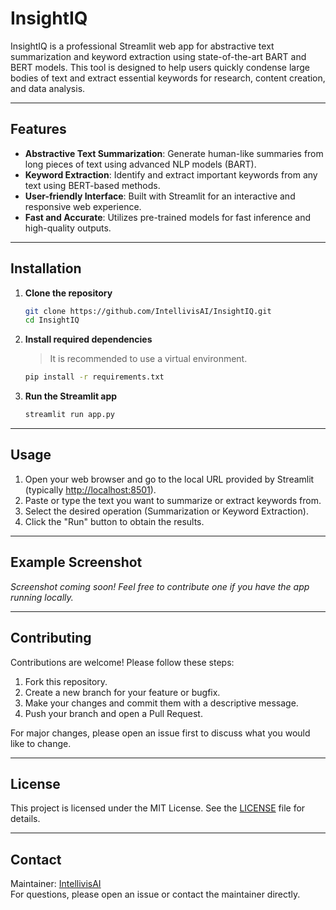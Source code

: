 # InsightIQ

InsightIQ is a professional Streamlit web app for abstractive text summarization and keyword extraction using state-of-the-art BART and BERT models. This tool is designed to help users quickly condense large bodies of text and extract essential keywords for research, content creation, and data analysis.

---

## Features

- **Abstractive Text Summarization**: Generate human-like summaries from long pieces of text using advanced NLP models (BART).
- **Keyword Extraction**: Identify and extract important keywords from any text using BERT-based methods.
- **User-friendly Interface**: Built with Streamlit for an interactive and responsive web experience.
- **Fast and Accurate**: Utilizes pre-trained models for fast inference and high-quality outputs.

---

## Installation

1. **Clone the repository**
   ```bash
   git clone https://github.com/IntellivisAI/InsightIQ.git
   cd InsightIQ
   ```

2. **Install required dependencies**
   > It is recommended to use a virtual environment.
   ```bash
   pip install -r requirements.txt
   ```

3. **Run the Streamlit app**
   ```bash
   streamlit run app.py
   ```

---

## Usage

1. Open your web browser and go to the local URL provided by Streamlit (typically [http://localhost:8501](http://localhost:8501)).
2. Paste or type the text you want to summarize or extract keywords from.
3. Select the desired operation (Summarization or Keyword Extraction).
4. Click the "Run" button to obtain the results.

---

## Example Screenshot

*Screenshot coming soon! Feel free to contribute one if you have the app running locally.*

---

## Contributing

Contributions are welcome! Please follow these steps:

1. Fork this repository.
2. Create a new branch for your feature or bugfix.
3. Make your changes and commit them with a descriptive message.
4. Push your branch and open a Pull Request.

For major changes, please open an issue first to discuss what you would like to change.

---

## License

This project is licensed under the MIT License. See the [LICENSE](LICENSE) file for details.

---

## Contact

Maintainer: [IntellivisAI](https://github.com/IntellivisAI)  
For questions, please open an issue or contact the maintainer directly.
